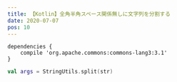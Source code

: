 ```yaml
---
title: 【Kotlin】全角半角スペース関係無しに文字列を分割する
date: 2020-07-07
pos: 10
---
```


```gradle[build.gradle]
dependencies {
    compile 'org.apache.commons:commons-lang3:3.1'
}
```

```kotlin
val args = StringUtils.split(str)
```
